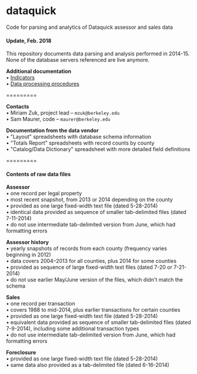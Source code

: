 dataquick
=========

Code for parsing and analytics of Dataquick assessor and sales data

#### Update, Feb. 2018

This repository documents data parsing and analysis performed in 2014-15. None of the database servers referenced are live anymore. 

**Additional documentation**  
• [Indicators](https://github.com/ual/dataquick/blob/master/ucb_documentation/indicators.md)  
• [Data processing procedures](https://github.com/ual/dataquick/blob/master/ucb_documentation/data_processing.md)

=========

**Contacts**  
• Miriam Zuk, project lead – `mzuk@berkeley.edu`  
• Sam Maurer, code – `maurer@berkeley.edu`  

**Documentation from the data vendor**  
• "Layout" spreadsheets with database schema information  
• "Totals Report" spreadsheets with record counts by county  
• "Catalog/Data Dictionary" spreadsheet with more detailed field definitions  

=========
#### Contents of raw data files

**Assessor**  
• one record per legal property  
• most recent snapshot, from 2013 or 2014 depending on the county  
• provided as one large fixed-width text file (dated 5-28-2014)  
• identical data provided as sequence of smaller tab-delimited files (dated 7-11-2014)  
• do not use intermediate tab-delimited version from June, which had formatting errors

**Assessor history**  
• yearly snapshots of records from each county (frequency varies beginning in 2012)  
• data covers 2004–2013 for all counties, plus 2014 for some counties  
• provided as sequence of large fixed-width text files (dated 7-20 or 7-21-2014)  
• do not use earlier May/June version of the files, which didn't match the schema

**Sales**  
• one record per transaction  
• covers 1988 to mid-2014, plus earlier transactions for certain counties  
• provided as one large fixed-width text file (dated 5-28-2014)  
• equivalent data provided as sequence of smaller tab-delimited files (dated 7-9-2014), including some additional transaction types  
• do not use intermediate tab-delimited version from June, which had formatting errors  

**Foreclosure**  
• provided as one large fixed-width text file (dated 5-28-2014)  
• same data also provided as a tab-delimited file (dated 6-16-2014)  
